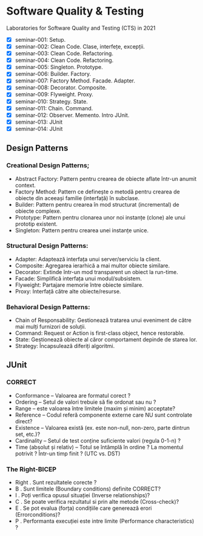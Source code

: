 # Software Quality & Testing
Laboratories for Software Quality and Testing (CTS) in 2021


- [x] seminar-001: Setup.
- [x] seminar-002: Clean Code. Clase, interfețe, excepții.
- [x] seminar-003: Clean Code. Refactoring.
- [x] seminar-004: Clean Code. Refactoring.
- [x] seminar-005: Singleton. Prototype.
- [x] seminar-006: Builder. Factory.
- [x] seminar-007: Factory Method. Facade. Adapter.
- [x] seminar-008: Decorator. Composite.
- [x] seminar-009: Flyweight. Proxy.
- [x] seminar-010: Strategy. State. 
- [x] seminar-011: Chain. Command.
- [x] seminar-012: Observer. Memento. Intro JUnit.
- [x] seminar-013: JUnit
- [x] seminar-014: JUnit

## Design Patterns
### Creational Design Patterns;
* Abstract Factory: Pattern pentru crearea de obiecte aflate într-un anumit context.
* Factory Method: Pattern ce definește o metodă pentru crearea de obiecte din aceeași familie (interfață) în subclase.
* Builder: Pattern pentru crearea în mod structurat (incremental) de obiecte complexe.
* Prototype: Pattern pentru clonarea unor noi instanțe (clone) ale unui prototip existent.
* Singleton: Pattern pentru crearea unei instanțe unice.
### Structural Design Patterns:
* Adapter: Adaptează interfața unui server/serviciu la client.
* Composite: Agregarea ierarhică a mai multor obiecte similare.
* Decorator: Extinde într-un mod transparent un obiect la run-time.
* Facade: Simplifică interfața unui modul/subsistem.
* Flyweight: Partajare memorie între obiecte similare.
* Proxy: Interfață către alte obiecte/resurse.
### Behavioral Design Patterns:
* Chain of Responsability: Gestionează tratarea unui eveniment de către mai mulți furnizori de soluții.
* Command: Request or Action is first-class object, hence restorable.
* State: Gestionează obiecte al căror comportament depinde de starea lor.
* Strategy: Încapsulează diferiți algoritmi.


## JUnit
### CORRECT 
* Conformance – Valoarea are formatul corect ?
* Ordering – Setul de valori trebuie să fie ordonat sau nu ?
* Range – este valoarea între limitele (maxim și minim) acceptate?
* Reference – Codul referă componente externe care NU sunt
controlate direct?
* Existence – Valoarea există (ex. este non-null, non-zero, parte dintrun set, etc.)?
* Cardinality – Setul de test conține suficiente valori (regula 0-1-n) ?
* Time (absolut și relativ) – Totul se întâmplă în ordine ? La momentul
potrivit ? Într-un timp finit ? (UTC vs. DST)
### The Right-BICEP
* Right . Sunt rezultatele corecte ?
* B . Sunt limitele (Boundary conditions) definite CORRECT?
* I . Poți verifica opusul situației (Inverse relationships)?
* C . Se poate verifica rezultatul si prin alte metode (Cross-check)?
* E . Se pot evalua (forța) condițiile care generează erori (Errorconditions)?
* P . Performanta execuției este intre limite (Performance
characteristics) ?
